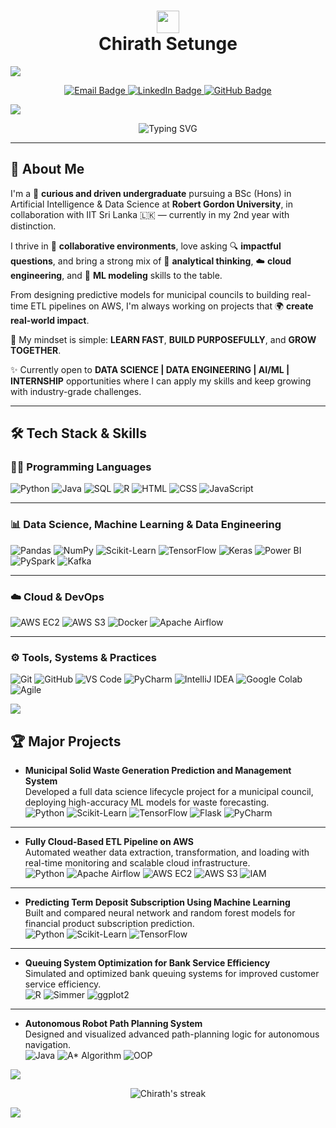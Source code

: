 <h1 align="center">
  <img src="https://media.giphy.com/media/hvRJCLFzcasrR4ia7z/giphy.gif" width="36px" />
  <br/>
  <b>Chirath Setunge</b>
</h1>

<!-- Horizontal Divider -->
<img src="https://user-images.githubusercontent.com/73097560/115834477-dbab4500-a447-11eb-908a-139a6edaec5c.gif"/>

<p align="center">
  <!-- Email badge -->
  <a href="mailto:chirathsetunge@gmail.com">
    <img src="https://img.shields.io/badge/Gmail-chirathsetunge@gmail.com-D14836?style=for-the-badge&logo=gmail&logoColor=white" alt="Email Badge"/>
  </a>
  <!-- LinkedIn badge -->
  <a href="https://www.linkedin.com/in/chirathsetunge">
    <img src="https://img.shields.io/badge/LinkedIn-Chirath%20Setunge-0A66C2?style=for-the-badge&logo=linkedin&logoColor=white" alt="LinkedIn Badge"/>
  </a>
  <!-- GitHub badge -->
  <a href="https://github.com/ChirathSetunge">
    <img src="https://img.shields.io/badge/GitHub-ChirathSetunge-181717?style=for-the-badge&logo=github&logoColor=white" alt="GitHub Badge"/>
  </a>
</p>

<!-- Horizontal Divider -->
<img src="https://user-images.githubusercontent.com/73097560/115834477-dbab4500-a447-11eb-908a-139a6edaec5c.gif"/>

<p align="center">
  <img src="https://readme-typing-svg.herokuapp.com?font=Fira+Code&size=20&center=true&vCenter=true&width=900&lines=BSc+%28Hons%29+AI+%26+Data+Science+Undergraduate+%F0%9F%93%9A;Curious+Mind+with+a+Builder%27s+Spirit+%F0%9F%A7%A0;ML,+Data+Science+%26+Cloud+Engineering+Enthusiast+%E2%98%81%EF%B8%8F;Building+End-to-End+ETL+%2B+ML+Pipelines+%F0%9F%9A%80;Solving+Real+Problems+with+Real+Data+%F0%9F%93%8A;Always+Asking+the+Right+Questions+%F0%9F%94%8D;Team-Driven,+Growth-Focused+%26+Always+Learning+%F0%9F%92%A1" alt="Typing SVG"/>
</p>

***

## 🚀 About Me

I'm a 🎯 **curious and driven undergraduate** pursuing a BSc (Hons) in Artificial Intelligence & Data Science at **Robert Gordon University**, in collaboration with IIT Sri Lanka 🇱🇰 — currently in my 2nd year with distinction.

I thrive in 🤝 **collaborative environments**, love asking 🔍 **impactful questions**, and bring a strong mix of 🧠 **analytical thinking**, ☁️ **cloud engineering**, and 🤖 **ML modeling** skills to the table.

From designing predictive models for municipal councils to building real-time ETL pipelines on AWS, I'm always working on projects that 🌍 **create real-world impact**.

🧠 My mindset is simple: **LEARN FAST**, **BUILD PURPOSEFULLY**, and **GROW TOGETHER**.

✨ Currently open to **DATA SCIENCE | DATA ENGINEERING | AI/ML | INTERNSHIP** opportunities where I can apply my skills and keep growing with industry-grade challenges.

***

## 🛠️ Tech Stack & Skills

### 🧑‍💻 Programming Languages
![Python](https://img.shields.io/badge/Python-3776AB?style=for-the-badge&logo=python&logoColor=white)
![Java](https://img.shields.io/badge/Java-007396?style=for-the-badge&logo=openjdk&logoColor=white)
![SQL](https://img.shields.io/badge/SQL-336791?style=for-the-badge&logo=postgresql&logoColor=white)
![R](https://img.shields.io/badge/R-276DC3?style=for-the-badge&logo=r&logoColor=white)
![HTML](https://img.shields.io/badge/HTML-E34F26?style=for-the-badge&logo=html5&logoColor=white)
![CSS](https://img.shields.io/badge/CSS-1572B6?style=for-the-badge&logo=css3&logoColor=white)
![JavaScript](https://img.shields.io/badge/JavaScript-F7DF1E?style=for-the-badge&logo=javascript&logoColor=black)

---

### 📊 Data Science, Machine Learning & Data Engineering
![Pandas](https://img.shields.io/badge/Pandas-150458?style=for-the-badge&logo=pandas&logoColor=white)
![NumPy](https://img.shields.io/badge/NumPy-013243?style=for-the-badge&logo=numpy&logoColor=white)
![Scikit-Learn](https://img.shields.io/badge/Scikit--Learn-F7931E?style=for-the-badge&logo=scikit-learn&logoColor=white)
![TensorFlow](https://img.shields.io/badge/TensorFlow-FF6F00?style=for-the-badge&logo=tensorflow&logoColor=white)
![Keras](https://img.shields.io/badge/Keras-D00000?style=for-the-badge&logo=keras&logoColor=white)
![Power BI](https://img.shields.io/badge/PowerBI-F2C811?style=for-the-badge&logo=powerbi&logoColor=black)
![PySpark](https://img.shields.io/badge/PySpark-E25A1C?style=for-the-badge&logo=apachespark&logoColor=white)
![Kafka](https://img.shields.io/badge/Kafka-231F20?style=for-the-badge&logo=apachekafka&logoColor=white)

---

### ☁️ Cloud & DevOps
![AWS EC2](https://img.shields.io/badge/AWS%20EC2-FF9900?style=for-the-badge&logo=amazonaws&logoColor=white)
![AWS S3](https://img.shields.io/badge/AWS%20S3-569A31?style=for-the-badge&logo=amazonaws&logoColor=white)
![Docker](https://img.shields.io/badge/Docker-2496ED?style=for-the-badge&logo=docker&logoColor=white)
![Apache Airflow](https://img.shields.io/badge/Airflow-017CEE?style=for-the-badge&logo=apacheairflow&logoColor=white)

---

### ⚙️ Tools, Systems & Practices
![Git](https://img.shields.io/badge/Git-F05032?style=for-the-badge&logo=git&logoColor=white)
![GitHub](https://img.shields.io/badge/GitHub-181717?style=for-the-badge&logo=github&logoColor=white)
![VS Code](https://img.shields.io/badge/VS%20Code-007ACC?style=for-the-badge&logo=visualstudiocode&logoColor=white)
![PyCharm](https://img.shields.io/badge/PyCharm-000000?style=for-the-badge&logo=pycharm&logoColor=white)
![IntelliJ IDEA](https://img.shields.io/badge/IntelliJ%20IDEA-000000?style=for-the-badge&logo=intellijidea&logoColor=white)
![Google Colab](https://img.shields.io/badge/Google%20Colab-F9AB00?style=for-the-badge&logo=googlecolab&logoColor=white)
![Agile](https://img.shields.io/badge/Agile-0052CC?style=for-the-badge&logo=jira&logoColor=white)


<!-- Horizontal Divider -->
<img src="https://user-images.githubusercontent.com/73097560/115834477-dbab4500-a447-11eb-908a-139a6edaec5c.gif"/>

## 🏆 Major Projects

- **Municipal Solid Waste Generation Prediction and Management System**  
  Developed a full data science lifecycle project for a municipal council, deploying high-accuracy ML models for waste forecasting.  
  ![Python](https://img.shields.io/badge/Python-3776AB?style=for-the-badge&logo=python&logoColor=white)
  ![Scikit-Learn](https://img.shields.io/badge/Scikit--Learn-F7931E?style=for-the-badge&logo=scikit-learn&logoColor=white)
  ![TensorFlow](https://img.shields.io/badge/TensorFlow-FF6F00?style=for-the-badge&logo=tensorflow&logoColor=white)
  ![Flask](https://img.shields.io/badge/Flask-000000?style=for-the-badge&logo=flask&logoColor=white)
  ![PyCharm](https://img.shields.io/badge/PyCharm-000000?style=for-the-badge&logo=pycharm&logoColor=white)

---

- **Fully Cloud-Based ETL Pipeline on AWS**  
  Automated weather data extraction, transformation, and loading with real-time monitoring and scalable cloud infrastructure.  
  ![Python](https://img.shields.io/badge/Python-3776AB?style=for-the-badge&logo=python&logoColor=white)
  ![Apache Airflow](https://img.shields.io/badge/Airflow-017CEE?style=for-the-badge&logo=apacheairflow&logoColor=white)
  ![AWS EC2](https://img.shields.io/badge/AWS%20EC2-FF9900?style=for-the-badge&logo=amazonaws&logoColor=white)
  ![AWS S3](https://img.shields.io/badge/AWS%20S3-569A31?style=for-the-badge&logo=amazonaws&logoColor=white)
  ![IAM](https://img.shields.io/badge/IAM-232F3E?style=for-the-badge&logo=amazonaws&logoColor=white)

---

- **Predicting Term Deposit Subscription Using Machine Learning**  
  Built and compared neural network and random forest models for financial product subscription prediction.  
  ![Python](https://img.shields.io/badge/Python-3776AB?style=for-the-badge&logo=python&logoColor=white)
  ![Scikit-Learn](https://img.shields.io/badge/Scikit--Learn-F7931E?style=for-the-badge&logo=scikit-learn&logoColor=white)
  ![TensorFlow](https://img.shields.io/badge/TensorFlow-FF6F00?style=for-the-badge&logo=tensorflow&logoColor=white)

---

- **Queuing System Optimization for Bank Service Efficiency**  
  Simulated and optimized bank queuing systems for improved customer service efficiency.  
  ![R](https://img.shields.io/badge/R-276DC3?style=for-the-badge&logo=r&logoColor=white)
  ![Simmer](https://img.shields.io/badge/Simmer-87CEFA?style=for-the-badge)
  ![ggplot2](https://img.shields.io/badge/ggplot2-2C2D72?style=for-the-badge)

---

- **Autonomous Robot Path Planning System**  
  Designed and visualized advanced path-planning logic for autonomous navigation.  
  ![Java](https://img.shields.io/badge/Java-007396?style=for-the-badge&logo=openjdk&logoColor=white)
  ![A* Algorithm](https://img.shields.io/badge/A*%20Algorithm-8E44AD?style=for-the-badge)
  ![OOP](https://img.shields.io/badge/OOP-2980B9?style=for-the-badge)

<!-- Horizontal Divider -->
<img src="https://user-images.githubusercontent.com/73097560/115834477-dbab4500-a447-11eb-908a-139a6edaec5c.gif"/>

<p align="center">
  <img src="https://github-readme-streak-stats.herokuapp.com/?user=ChirathSetunge&theme=radical" alt="Chirath's streak" />
  <br/>
</p>

<!-- Horizontal Divider -->
<img src="https://user-images.githubusercontent.com/73097560/115834477-dbab4500-a447-11eb-908a-139a6edaec5c.gif"/>
